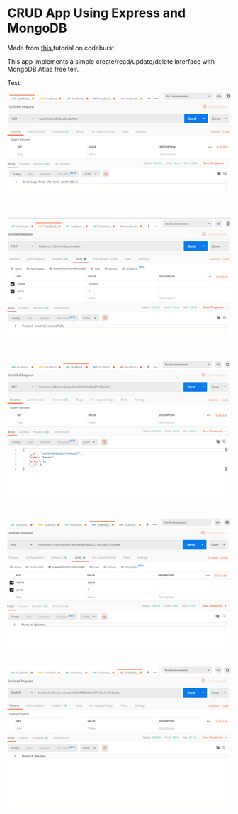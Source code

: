 <h1>CRUD App Using Express and MongoDB</h1>

Made from <a href=https://codeburst.io/writing-a-crud-app-with-node-js-and-mongodb-e0827cbbdafb target="_blank"> this </a> tutorial on codeburst.

This app implements a simple create/read/update/delete interface with MongoDB Atlas free teir. 

Test: 

<img src="https://raw.githubusercontent.com/myufa/express_mongo_CRUD_app/master/screenshots/test.PNG"/>

&nbsp;

<img src="https://raw.githubusercontent.com/myufa/express_mongo_CRUD_app/master/screenshots/create.PNG"/>

&nbsp;

<img src="https://raw.githubusercontent.com/myufa/express_mongo_CRUD_app/master/screenshots/read.PNG
"/>

&nbsp;

<img src="https://raw.githubusercontent.com/myufa/express_mongo_CRUD_app/master/screenshots/update.PNG"/>

&nbsp;

<img src="https://raw.githubusercontent.com/myufa/express_mongo_CRUD_app/master/screenshots/delete.PNG"/>